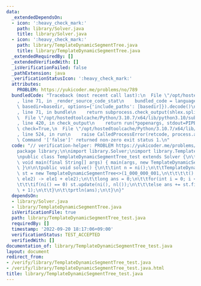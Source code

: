 ```yaml
---
data:
  _extendedDependsOn:
  - icon: ':heavy_check_mark:'
    path: library/Solver.java
    title: library/Solver.java
  - icon: ':heavy_check_mark:'
    path: library/TemplateDynamicSegmentTree.java
    title: library/TemplateDynamicSegmentTree.java
  _extendedRequiredBy: []
  _extendedVerifiedWith: []
  _isVerificationFailed: false
  _pathExtension: java
  _verificationStatusIcon: ':heavy_check_mark:'
  attributes:
    PROBLEM: https://yukicoder.me/problems/no/789
  bundledCode: "Traceback (most recent call last):\n  File \"/opt/hostedtoolcache/Python/3.10.7/x64/lib/python3.10/site-packages/onlinejudge_verify/documentation/build.py\"\
    , line 71, in _render_source_code_stat\n    bundled_code = language.bundle(stat.path,\
    \ basedir=basedir, options={'include_paths': [basedir]}).decode()\n  File \"/opt/hostedtoolcache/Python/3.10.7/x64/lib/python3.10/site-packages/onlinejudge_verify/languages/user_defined.py\"\
    , line 71, in bundle\n    return subprocess.check_output(shlex.split(command))\n\
    \  File \"/opt/hostedtoolcache/Python/3.10.7/x64/lib/python3.10/subprocess.py\"\
    , line 420, in check_output\n    return run(*popenargs, stdout=PIPE, timeout=timeout,\
    \ check=True,\n  File \"/opt/hostedtoolcache/Python/3.10.7/x64/lib/python3.10/subprocess.py\"\
    , line 524, in run\n    raise CalledProcessError(retcode, process.args,\nsubprocess.CalledProcessError:\
    \ Command '['false']' returned non-zero exit status 1.\n"
  code: "// verification-helper: PROBLEM https://yukicoder.me/problems/no/789\n\n\
    package library;\n\nimport library.Solver;\nimport library.TemplateDynamicSegmentTree;\n\
    \npublic class TemplateDynamicSegmentTree_test extends Solver {\n\tpublic static\
    \ void main(final String[] args) { main(args, new TemplateDynamicSegmentTree_test());\
    \ }\n\n\tpublic void solve() {\n\t\tint n = ni();\n\t\tTemplateDynamicSegmentTree<Long>\
    \ st = new TemplateDynamicSegmentTree<>(1_000_000_001,\n\t\t\t\t() -> 0l, (ele1,\
    \ ele2) -> ele1 + ele2);\n\t\tlong ans = 0;\n\t\tfor(int i = 0; i < n; i ++) {\n\
    \t\t\tif(ni() == 0) st.update(ni(), nl());\n\t\t\telse ans += st.find(ni(), ni()\
    \ + 1);\n\t\t}\n\t\tprtln(ans);\n\t}\n}"
  dependsOn:
  - library/Solver.java
  - library/TemplateDynamicSegmentTree.java
  isVerificationFile: true
  path: library/TemplateDynamicSegmentTree_test.java
  requiredBy: []
  timestamp: '2022-09-20 18:17:06+09:00'
  verificationStatus: TEST_ACCEPTED
  verifiedWith: []
documentation_of: library/TemplateDynamicSegmentTree_test.java
layout: document
redirect_from:
- /verify/library/TemplateDynamicSegmentTree_test.java
- /verify/library/TemplateDynamicSegmentTree_test.java.html
title: library/TemplateDynamicSegmentTree_test.java
---
```

